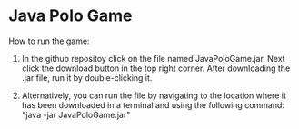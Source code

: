# Java Polo Game


How to run the game:

1. In the github repositoy click on the file named JavaPoloGame.jar. Next click the download button in the top right corner. After downloading the .jar file, run it by double-clicking it.

2. Alternatively, you can run the file by navigating to the location where it has been downloaded in a terminal and using the following command: "java -jar JavaPoloGame.jar"


